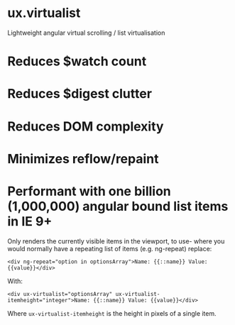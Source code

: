 # ux.virtualist
Lightweight angular virtual scrolling / list virtualisation

# Reduces $watch count
# Reduces $digest clutter
# Reduces DOM complexity
# Minimizes reflow/repaint
# Performant with one billion (1,000,000) angular bound list items in IE 9+

Only renders the currently visible items in the viewport, to use- where you would normally have a repeating list of items (e.g. ng-repeat) replace:


`<div ng-repeat="option in optionsArray">Name: {{::name}} Value: {{value}}</div>`

With:

`<div ux-virtualist="optionsArray" ux-virtualist-itemheight="integer">Name: {{::name}} Value: {{value}}</div>`


Where `ux-virtualist-itemheight` is the height in pixels of a single item.
